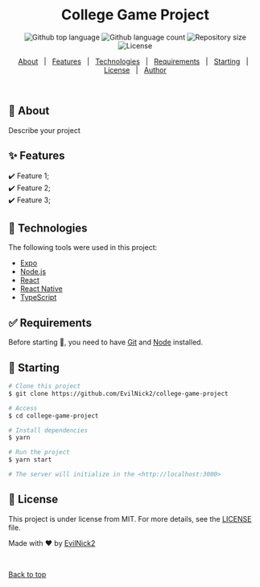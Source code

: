 <h1 align="center">College Game Project</h1>

<p align="center">
  <img alt="Github top language" src="https://img.shields.io/github/languages/top/EvilNick2/college-game-project?color=56BEB8">

  <img alt="Github language count" src="https://img.shields.io/github/languages/count/EvilNick2/college-game-project?color=56BEB8">

  <img alt="Repository size" src="https://img.shields.io/github/repo-size/EvilNick2/college-game-project?color=56BEB8">

  <img alt="License" src="https://img.shields.io/github/license/EvilNick2/college-game-project?color=56BEB8">

  <!-- <img alt="Github issues" src="https://img.shields.io/github/issues/EvilNick2/college-game-project?color=56BEB8" /> -->

  <!-- <img alt="Github forks" src="https://img.shields.io/github/forks/EvilNick2/college-game-project?color=56BEB8" /> -->

  <!-- <img alt="Github stars" src="https://img.shields.io/github/stars/EvilNick2/college-game-project?color=56BEB8" /> -->
</p>

<!-- Status -->

<!-- <h4 align="center"> 
	🚧  College Game Project 🚀 Under construction...  🚧
</h4> 

<hr> -->

<p align="center">
  <a href="#dart-about">About</a> &#xa0; | &#xa0; 
  <a href="#sparkles-features">Features</a> &#xa0; | &#xa0;
  <a href="#rocket-technologies">Technologies</a> &#xa0; | &#xa0;
  <a href="#white_check_mark-requirements">Requirements</a> &#xa0; | &#xa0;
  <a href="#checkered_flag-starting">Starting</a> &#xa0; | &#xa0;
  <a href="#memo-license">License</a> &#xa0; | &#xa0;
  <a href="https://github.com/EvilNick2" target="_blank">Author</a>
</p>

<br>

## :dart: About ##

Describe your project

## :sparkles: Features ##

:heavy_check_mark: Feature 1;\
:heavy_check_mark: Feature 2;\
:heavy_check_mark: Feature 3;

## :rocket: Technologies ##

The following tools were used in this project:

- [Expo](https://expo.io/)
- [Node.js](https://nodejs.org/en/)
- [React](https://pt-br.reactjs.org/)
- [React Native](https://reactnative.dev/)
- [TypeScript](https://www.typescriptlang.org/)

## :white_check_mark: Requirements ##

Before starting :checkered_flag:, you need to have [Git](https://git-scm.com) and [Node](https://nodejs.org/en/) installed.

## :checkered_flag: Starting ##

```bash
# Clone this project
$ git clone https://github.com/EvilNick2/college-game-project

# Access
$ cd college-game-project

# Install dependencies
$ yarn

# Run the project
$ yarn start

# The server will initialize in the <http://localhost:3000>
```

## :memo: License ##

This project is under license from MIT. For more details, see the [LICENSE](LICENSE.md) file.


Made with :heart: by <a href="https://github.com/EvilNick2" target="_blank">EvilNick2</a>

&#xa0;

<a href="#top">Back to top</a>
